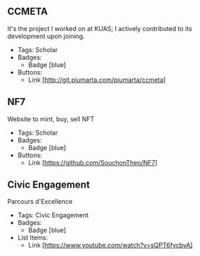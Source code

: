 ## CCMETA
It's the project I worked on at KUAS; I actively contributed to its development upon joining.
- Tags: Scholar
- Badges:
  - Badge [blue]
- Buttons:
  - Link [http://git.piumarta.com/piumarta/ccmeta]

## NF7
Website to mint, buy, sell NFT
- Tags: Scholar
- Badges:
  - Badge [blue]
- Buttons:
  - Link [https://github.com/SouchonTheo/NF7]

## Civic Engagement
Parcours d'Excellence
- Tags: Civic Engagement
- Badges:
  - Badge [blue]
- List Items:
  - Link [https://www.youtube.com/watch?v=sQPT6fycbvA]
